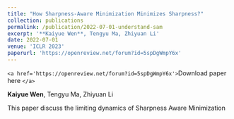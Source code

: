 ```yaml
---
title: "How Sharpness-Aware Minimization Minimizes Sharpness?"
collection: publications
permalink: /publication/2022-07-01-understand-sam
excerpt: '**Kaiyue Wen**, Tengyu Ma, Zhiyuan Li'
date: 2022-07-01
venue: 'ICLR 2023'
paperurl: 'https://openreview.net/forum?id=5spDgWmpY6x'
---
```

`<a href='https://openreview.net/forum?id=5spDgWmpY6x'>`Download paper here `</a>`

**Kaiyue Wen**, Tengyu Ma, Zhiyuan Li

This paper discuss the limiting dynamics of Sharpness Aware Minimization

